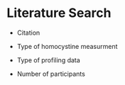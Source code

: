 # Literature Search 
* Citation 

* Type of homocystine measurment

* Type of profiling data 

* Number of participants 